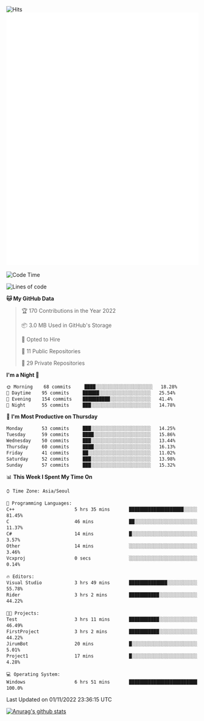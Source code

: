 ![Hits](https://hits.seeyoufarm.com/api/count/incr/badge.svg?url=https%3A%2F%2Fgithub.com%2Fkokose1234&count_bg=%2379C83D&title_bg=%23555555&icon=apple.svg&icon_color=%23E7E7E7&title=hits&edge_flat=false)
<br/>
![Metrics](https://github.com/kokose1234/kokose1234/blob/main/github-metrics.svg)

<!--START_SECTION:waka-->
![Code Time](http://img.shields.io/badge/Code%20Time-709%20hrs%2054%20mins-blue)

![Lines of code](https://img.shields.io/badge/From%20Hello%20World%20I%27ve%20Written-901%20Thousand%20lines%20of%20code-blue)

**🐱 My GitHub Data** 

> 🏆 170 Contributions in the Year 2022
 > 
> 📦 3.0 MB Used in GitHub's Storage 
 > 
> 💼 Opted to Hire
 > 
> 📜 11 Public Repositories 
 > 
> 🔑 29 Private Repositories  
 > 
**I'm a Night 🦉** 

```text
🌞 Morning    68 commits     ████░░░░░░░░░░░░░░░░░░░░░   18.28% 
🌆 Daytime    95 commits     ██████░░░░░░░░░░░░░░░░░░░   25.54% 
🌃 Evening    154 commits    ██████████░░░░░░░░░░░░░░░   41.4% 
🌙 Night      55 commits     ███░░░░░░░░░░░░░░░░░░░░░░   14.78%

```
📅 **I'm Most Productive on Thursday** 

```text
Monday       53 commits     ███░░░░░░░░░░░░░░░░░░░░░░   14.25% 
Tuesday      59 commits     ████░░░░░░░░░░░░░░░░░░░░░   15.86% 
Wednesday    50 commits     ███░░░░░░░░░░░░░░░░░░░░░░   13.44% 
Thursday     60 commits     ████░░░░░░░░░░░░░░░░░░░░░   16.13% 
Friday       41 commits     ██░░░░░░░░░░░░░░░░░░░░░░░   11.02% 
Saturday     52 commits     ███░░░░░░░░░░░░░░░░░░░░░░   13.98% 
Sunday       57 commits     ███░░░░░░░░░░░░░░░░░░░░░░   15.32%

```


📊 **This Week I Spent My Time On** 

```text
⌚︎ Time Zone: Asia/Seoul

💬 Programming Languages: 
C++                      5 hrs 35 mins       ████████████████████░░░░░   81.45% 
C                        46 mins             ██░░░░░░░░░░░░░░░░░░░░░░░   11.37% 
C#                       14 mins             █░░░░░░░░░░░░░░░░░░░░░░░░   3.57% 
Other                    14 mins             ░░░░░░░░░░░░░░░░░░░░░░░░░   3.46% 
Vcxproj                  0 secs              ░░░░░░░░░░░░░░░░░░░░░░░░░   0.14%

🔥 Editors: 
Visual Studio            3 hrs 49 mins       ██████████████░░░░░░░░░░░   55.78% 
Rider                    3 hrs 2 mins        ███████████░░░░░░░░░░░░░░   44.22%

🐱‍💻 Projects: 
Test                     3 hrs 11 mins       ███████████░░░░░░░░░░░░░░   46.49% 
FirstProject             3 hrs 2 mins        ███████████░░░░░░░░░░░░░░   44.22% 
JirumBot                 20 mins             █░░░░░░░░░░░░░░░░░░░░░░░░   5.01% 
Project1                 17 mins             █░░░░░░░░░░░░░░░░░░░░░░░░   4.28%

💻 Operating System: 
Windows                  6 hrs 51 mins       █████████████████████████   100.0%

```


 Last Updated on 01/11/2022 23:36:15 UTC
<!--END_SECTION:waka-->

[![Anurag's github stats](https://github-readme-stats.vercel.app/api?username=kokose1234&theme=dracula)](https://github.com/anuraghazra/github-readme-stats)



	
